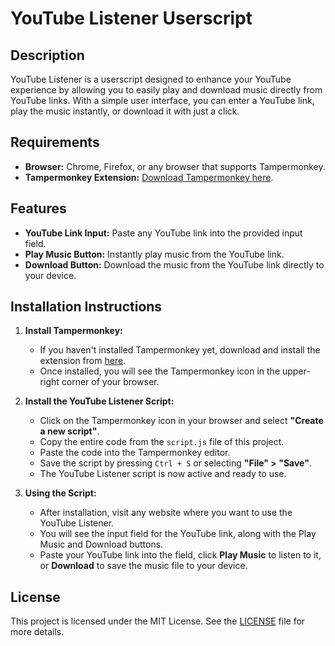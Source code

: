 # YouTube Listener Userscript

## Description

YouTube Listener is a userscript designed to enhance your YouTube experience by allowing you to easily play and download music directly from YouTube links. With a simple user interface, you can enter a YouTube link, play the music instantly, or download it with just a click.

## Requirements

- **Browser:** Chrome, Firefox, or any browser that supports Tampermonkey.
- **Tampermonkey Extension:** [Download Tampermonkey here](https://www.tampermonkey.net/).

## Features

- **YouTube Link Input:** Paste any YouTube link into the provided input field.
- **Play Music Button:** Instantly play music from the YouTube link.
- **Download Button:** Download the music from the YouTube link directly to your device.

## Installation Instructions

1. **Install Tampermonkey:**
   - If you haven't installed Tampermonkey yet, download and install the extension from [here](https://www.tampermonkey.net/).
   - Once installed, you will see the Tampermonkey icon in the upper-right corner of your browser.

2. **Install the YouTube Listener Script:**
   - Click on the Tampermonkey icon in your browser and select **"Create a new script"**.
   - Copy the entire code from the `script.js` file of this project.
   - Paste the code into the Tampermonkey editor.
   - Save the script by pressing `Ctrl + S` or selecting **"File" > "Save"**.
   - The YouTube Listener script is now active and ready to use.

3. **Using the Script:**
   - After installation, visit any website where you want to use the YouTube Listener.
   - You will see the input field for the YouTube link, along with the Play Music and Download buttons.
   - Paste your YouTube link into the field, click **Play Music** to listen to it, or **Download** to save the music file to your device.

## License

This project is licensed under the MIT License. See the [LICENSE](https://github.com/blurskydev/youtube-listener/blob/main/LICENSE) file for more details.
